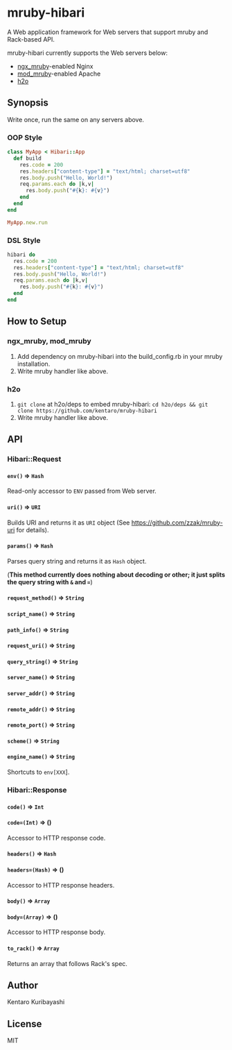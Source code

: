 # mruby-hibari

A Web application framework for Web servers that support mruby and Rack-based API.

mruby-hibari currently supports the Web servers below:

  * [ngx_mruby](http://ngx.mruby.org/)-enabled Nginx
  * [mod_mruby](http://mod.mruby.org/)-enabled Apache
  * [h2o](https://h2o.examp1e.net/)

## Synopsis

Write once, run the same on any servers above.

### OOP Style

```ruby
class MyApp < Hibari::App
  def build
    res.code = 200
    res.headers["content-type"] = "text/html; charset=utf8"
    res.body.push("Hello, World!")
    req.params.each do |k,v|
      res.body.push("#{k}: #{v}")
    end
  end
end

MyApp.new.run
```

### DSL Style

```ruby
hibari do
  res.code = 200
  res.headers["content-type"] = "text/html; charset=utf8"
  res.body.push("Hello, World!")
  req.params.each do |k,v|
    res.body.push("#{k}: #{v}")
  end
end
```

## How to Setup

### ngx_mruby, mod_mruby

  1. Add dependency on mruby-hibari into the build_config.rb in your mruby installation.
  2. Write mruby handler like above.

### h2o

  1. `git clone` at h2o/deps to embed mruby-hibari: `cd h2o/deps && git clone https://github.com/kentaro/mruby-hibari`
  2. Write mruby handler like above.

## API

### Hibari::Request

#### `env()` => `Hash`

Read-only accessor to `ENV` passed from Web server.

#### `uri()` => `URI`

Builds URI and returns it as `URI` object (See https://github.com/zzak/mruby-uri for details).

#### `params()` => `Hash`

Parses query string and returns it as `Hash` object.

(__This method currently does nothing about decoding or other; it just splits the query string with `&` and `=`__)

#### `request_method()` => `String`
#### `script_name()`    => `String`
#### `path_info()`      => `String`
#### `request_uri()`    => `String`
#### `query_string()`   => `String`
#### `server_name()`    => `String`
#### `server_addr()`    => `String`
#### `remote_addr()`    => `String`
#### `remote_port()`    => `String`
#### `scheme()`         => `String`
#### `engine_name()`    => `String`

Shortcuts to `env[XXX`].

### Hibari::Response

#### `code()`     => `Int`
#### `code=(Int)` => ()

Accessor to HTTP response code.

#### `headers()`      => `Hash`
#### `headers=(Hash)` => ()

Accessor to HTTP response headers.

#### `body()`       => `Array`
#### `body=(Array)` => ()

Accessor to HTTP response body.

#### `to_rack()` => `Array`

Returns an array that follows Rack's spec.

## Author

Kentaro Kuribayashi

## License

MIT
